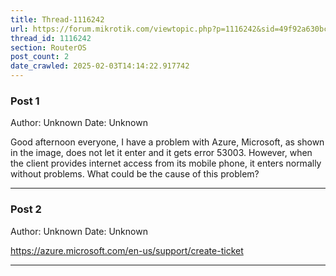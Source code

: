 ```yaml
---
title: Thread-1116242
url: https://forum.mikrotik.com/viewtopic.php?p=1116242&sid=49f92a630bc7970d8ca50523be880e8f#p1116242
thread_id: 1116242
section: RouterOS
post_count: 2
date_crawled: 2025-02-03T14:14:22.917742
---
```


### Post 1
Author: Unknown
Date: Unknown

Good afternoon everyone, I have a problem with Azure, Microsoft, as shown in the image, does not let it enter and it gets error 53003. However, when the client provides internet access from its mobile phone, it enters normally without problems. What could be the cause of this problem?

---
### Post 2
Author: Unknown
Date: Unknown

https://azure.microsoft.com/en-us/support/create-ticket

---
